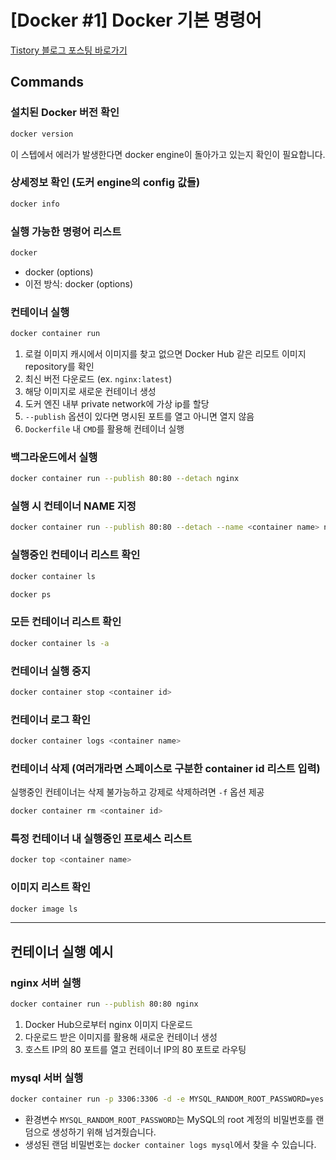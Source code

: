 # [Docker #1] Docker 기본 명령어

[Tistory 블로그 포스팅 바로가기](https://seunghyunson.tistory.com/17)

## Commands

### 설치된 Docker 버전 확인
```sh
docker version
```
이 스텝에서 에러가 발생한다면 docker engine이 돌아가고 있는지 확인이 필요합니다.

### 상세정보 확인 (도커 engine의 config 값들)
```sh
docker info
```

### 실행 가능한 명령어 리스트
```sh
docker
```
- docker <command> <sub-command> (options)
- 이전 방식: docker <command> (options)

### 컨테이너 실행
```sh
docker container run
```
1. 로컬 이미지 캐시에서 이미지를 찾고 없으면 Docker Hub 같은 리모트 이미지 repository를 확인
2. 최신 버전 다운로드 (ex. `nginx:latest`)
3. 해당 이미지로 새로운 컨테이너 생성
4. 도커 엔진 내부 private network에 가상 ip를 할당
5. `--publish` 옵션이 있다면 명시된 포트를 열고 아니면 열지 않음
6. `Dockerfile` 내 `CMD`를 활용해 컨테이너 실행

### 백그라운드에서 실행
```sh
docker container run --publish 80:80 --detach nginx
```

### 실행 시 컨테이너 NAME 지정
```sh
docker container run --publish 80:80 --detach --name <container name> nginx
```

### 실행중인 컨테이너 리스트 확인
```sh
docker container ls
```
```sh
docker ps
```

### 모든 컨테이너 리스트 확인
```sh
docker container ls -a
```

### 컨테이너 실행 중지
```sh
docker container stop <container id>
```

### 컨테이너 로그 확인
```sh
docker container logs <container name>
```

### 컨테이너 삭제 (여러개라면 스페이스로 구분한 container id 리스트 입력)
실행중인 컨테이너는 삭제 불가능하고 강제로 삭제하려면 `-f` 옵션 제공
```sh
docker container rm <container id>
```

### 특정 컨테이너 내 실행중인 프로세스 리스트
```sh
docker top <container name>
```

### 이미지 리스트 확인
```sh
docker image ls
```

---

## 컨테이너 실행 예시

### nginx 서버 실행
```sh
docker container run --publish 80:80 nginx
```
1. Docker Hub으로부터 nginx 이미지 다운로드
2. 다운로드 받은 이미지를 활용해 새로운 컨테이너 생성
3. 호스트 IP의 80 포트를 열고 컨테이너 IP의 80 포트로 라우팅

### mysql 서버 실행
```sh
docker container run -p 3306:3306 -d -e MYSQL_RANDOM_ROOT_PASSWORD=yes --name mysql mysql
```
- 환경변수 `MYSQL_RANDOM_ROOT_PASSWORD`는 MySQL의 root 계정의 비밀번호를 랜덤으로 생성하기 위해 넘겨줬습니다.
- 생성된 랜덤 비밀번호는 `docker container logs mysql`에서 찾을 수 있습니다.